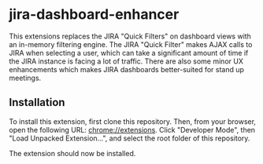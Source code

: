 # jira-dashboard-enhancer

This extensions replaces the JIRA "Quick Filters" on dashboard views with an in-memory filtering engine. The JIRA "Quick Filter" makes AJAX calls to JIRA when selecting a user, which can take a significant amount of time if the JIRA instance is facing a lot of traffic. There are also some minor UX enhancements which makes JIRA dashboards better-suited for stand up meetings. 

## Installation 

To install this extension, first clone this repository. Then, from your browser, open the following URL: [chrome://extensions](chrome://extensions). Click "Developer Mode", then "Load Unpacked Extension...", and select the root folder of this repository.

The extension should now be installed. 
